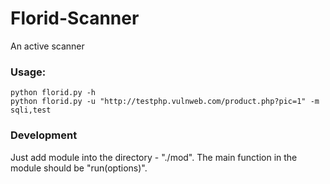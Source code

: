 # Florid-Scanner
An active scanner

### Usage:

```
python florid.py -h
python florid.py -u "http://testphp.vulnweb.com/product.php?pic=1" -m sqli,test
```

### Development

Just add module into the directory - "./mod". The main function in the module should be "run(options)".
